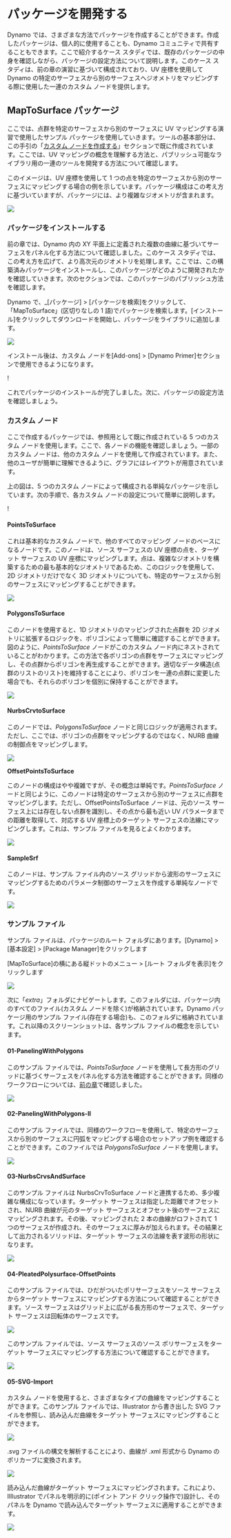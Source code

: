 # パッケージを開発する

Dynamo では、さまざまな方法でパッケージを作成することができます。作成したパッケージは、個人的に使用することも、Dynamo コミュニティで共有することもできます。ここで紹介するケース スタディでは、既存のパッケージの中身を確認しながら、パッケージの設定方法について説明します。このケース スタディは、前の章の演習に基づいて構成されており、UV 座標を使用して Dynamo の特定のサーフェスから別のサーフェスへジオメトリをマッピングする際に使用した一連のカスタム ノードを提供します。

## MapToSurface パッケージ

ここでは、点群を特定のサーフェスから別のサーフェスに UV マッピングする演習で使用したサンプル パッケージを使用していきます。ツールの基本部分は、この手引の「[カスタム ノードを作成する](../10\_custom-nodes/10-2\_creating.md)」セクションで既に作成されています。ここでは、UV マッピングの概念を理解する方法と、パブリッシュ可能なライブラリ用の一連のツールを開発する方法について確認します。

このイメージは、UV 座標を使用して 1 つの点を特定のサーフェスから別のサーフェスにマッピングする場合の例を示しています。パッケージ構成はこの考え方に基づいていますが、パッケージには、より複雑なジオメトリが含まれます。

![](../images/6-2/3/uvMap.jpg)

### パッケージをインストールする

前の章では、Dynamo 内の XY 平面上に定義された複数の曲線に基づいてサーフェスをパネル化する方法について確認しました。このケース スタディでは、この考え方を広げて、より高次元のジオメトリを処理します。ここでは、この構築済みパッケージをインストールし、このパッケージがどのように開発されたかを確認していきます。次のセクションでは、このパッケージのパブリッシュ方法を確認します。

Dynamo で、_[パッケージ] > [パッケージを検索]をクリックして、「MapToSurface」(区切りなしの 1 語)でパッケージを検索します。[インストール]をクリックしてダウンロードを開始し、パッケージをライブラリに追加します。

![](../images/6-2/3/developpackage-installpackage01.jpg)

インストール後は、カスタム ノードを[Add-ons] > [Dynamo Primer]セクションで使用できるようになります。

\![](<../images/6-2/3/develop package - install package 02 (1) (1).jpg>)

これでパッケージのインストールが完了しました。次に、パッケージの設定方法を確認しましょう。

### カスタム ノード

ここで作成するパッケージでは、参照用として既に作成されている 5 つのカスタム ノードを使用します。ここで、各ノードの機能を確認しましょう。一部のカスタム ノードは、他のカスタム ノードを使用して作成されています。また、他のユーザが簡単に理解できるように、グラフにはレイアウトが用意されています。

上の図は、5 つのカスタム ノードによって構成される単純なパッケージを示しています。次の手順で、各カスタム ノードの設定について簡単に説明します。

\![](<../images/6-2/3/develop package - custom nodes 01 (1) (3).jpg>)

#### **PointsToSurface**

これは基本的なカスタム ノードで、他のすべてのマッピング ノードのベースになるノードです。このノードは、ソース サーフェスの UV 座標の点を、ターゲット サーフェスの UV 座標にマッピングします。点は、複雑なジオメトリを構築するための最も基本的なジオメトリであるため、このロジックを使用して、2D ジオメトリだけでなく 3D ジオメトリについても、特定のサーフェスから別のサーフェスにマッピングすることができます。

![](../images/6-2/3/developpackage-pointToSurface.jpg)

#### **PolygonsToSurface**

このノードを使用すると、1D ジオメトリのマッピングされた点群を 2D ジオメトリに拡張するロジックを、ポリゴンによって簡単に確認することができます。図のように、_PointsToSurface_ ノードがこのカスタム ノード内にネストされていることがわかります。この方法で各ポリゴンの点群をサーフェスにマッピングし、その点群からポリゴンを再生成することができます。適切なデータ構造(点群のリストのリスト)を維持することにより、ポリゴンを一連の点群に変更した場合でも、それらのポリゴンを個別に保持することができます。

![](../images/6-2/3/developpackage-polygonsToSurface.jpg)

#### **NurbsCrvtoSurface**

このノードでは、_PolygonsToSurface_ ノードと同じロジックが適用されます。ただし、ここでは、ポリゴンの点群をマッピングするのではなく、NURB 曲線の制御点をマッピングします。

![](../images/6-2/3/developpackage-nurbsCrvtoSurface.jpg)

**OffsetPointsToSurface**

このノードの構成はやや複雑ですが、その概念は単純です。_PointsToSurface_ ノードと同じように、このノードは特定のサーフェスから別のサーフェスに点群をマッピングします。ただし、OffsetPointsToSurface ノードは、元のソース サーフェス上には存在しない点群を識別し、その点から最も近い UV パラメータまでの距離を取得して、対応する UV 座標上のターゲット サーフェスの法線にマッピングします。これは、サンプル ファイルを見るとよくわかります。

![](../images/6-2/3/developpackage-OffsetPointsToSurface.jpg)

#### **SampleSrf**

このノードは、サンプル ファイル内のソース グリッドから波形のサーフェスにマッピングするためのパラメータ制御のサーフェスを作成する単純なノードです。

![](../images/6-2/3/developpackage-sampleSrf.jpg)

### サンプル ファイル

サンプル ファイルは、パッケージのルート フォルダにあります。[Dynamo] > [基本設定] > [Package Manager]をクリックします

[MapToSurface]の横にある縦ドットのメニュー > [ルート フォルダを表示]をクリックします

![](../images/6-2/3/developpackage-examplefiles01.jpg)

次に「_extra_」フォルダにナビゲートします。このフォルダには、パッケージ内のすべてのファイル(カスタム ノードを除く)が格納されています。Dynamo パッケージ用のサンプル ファイル(存在する場合)も、このフォルダに格納されています。これ以降のスクリーンショットは、各サンプル ファイルの概念を示しています。

#### **01-PanelingWithPolygons**

このサンプル ファイルでは、_PointsToSurface_ ノードを使用して長方形のグリッドに基づくサーフェスをパネル化する方法を確認することができます。同様のワークフローについては、[前の章](../10\_custom-nodes/10-2\_creating.md)で確認しました。

![](../images/6-2/3/developpackage-samplefile01.jpg)

#### **02-PanelingWithPolygons-II**

このサンプル ファイルでは、同様のワークフローを使用して、特定のサーフェスから別のサーフェスに円弧をマッピングする場合のセットアップ例を確認することができます。このファイルでは _PolygonsToSurface_ ノードを使用します。

![](../images/6-2/3/developpackage-samplefile02.jpg)

#### **03-NurbsCrvsAndSurface**

このサンプル ファイルは NurbsCrvToSurface ノードと連携するため、多少複雑な構成になっています。ターゲット サーフェスは指定した距離でオフセットされ、NURB 曲線が元のターゲット サーフェスとオフセット後のサーフェスにマッピングされます。その後、マッピングされた 2 本の曲線がロフトされて 1 つのサーフェスが作成され、そのサーフェスに厚みが加えられます。その結果として出力されるソリッドは、ターゲット サーフェスの法線を表す波形の形状になります。

![](../images/6-2/3/developpackage-samplefile03.jpg)

#### **04-PleatedPolysurface-OffsetPoints**

このサンプル ファイルでは、ひだがついたポリサーフェスをソース サーフェスからターゲット サーフェスにマッピングする方法について確認することができます。ソース サーフェスはグリッド上に広がる長方形のサーフェスで、ターゲット サーフェスは回転体のサーフェスです。

![](../images/6-2/3/developpackage-samplefile04a.jpg)

このサンプル ファイルでは、ソース サーフェスのソース ポリサーフェスをターゲット サーフェスにマッピングする方法について確認することができます。

![](../images/6-2/3/developpackage-samplefile04b.jpg)

#### **05-SVG-Import**

カスタム ノードを使用すると、さまざまなタイプの曲線をマッピングすることができます。このサンプル ファイルでは、Illustrator から書き出した SVG ファイルを参照し、読み込んだ曲線をターゲット サーフェスにマッピングすることができます。

![](../images/6-2/3/developpackage-samplefile05a.jpg)

.svg ファイルの構文を解析することにより、曲線が .xml 形式から Dynamo のポリカーブに変換されます。

![](../images/6-2/3/developpackage-samplefile05b.jpg)

読み込んだ曲線がターゲット サーフェスにマッピングされます。これにより、Illlustrator でパネルを明示的に(ポイント アンド クリック操作で)設計し、そのパネルを Dynamo で読み込んでターゲット サーフェスに適用することができます。

![](../images/6-2/3/developpackage-samplefile05c.jpg)
